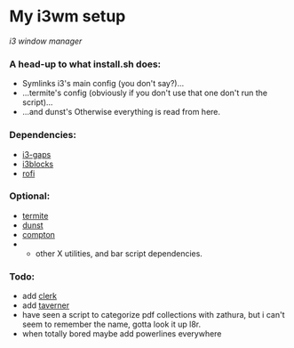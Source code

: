 # My i3wm setup
*i3 window manager*
### A head-up to what install.sh does:
* Symlinks i3's main config (you don't say?)...
* ...termite's config (obviously if you don't use that one don't run the script)...
* ...and dunst's
Otherwise everything is read from here.

### Dependencies:
* [i3-gaps](https://github.com/Airblader/i3)
* [i3blocks](https://github.com/vivien/i3blocks)
* [rofi](https://github.com/DaveDavenport/rofi)

### Optional:
* [termite](https://github.com/thestinger/termite)
* [dunst](https://github.com/knopwob/dunst)
* [compton](https://github.com/chjj/compton)
* + other X utilities, and bar script dependencies.

### Todo:
* add [clerk](https://github.com/carnager/clerk)
* add [taverner](https://github.com/Earnestly/taverner)
* have seen a script to categorize pdf collections with zathura, but i can't seem to remember the name, gotta look it up l8r.
* when totally bored maybe add powerlines everywhere
